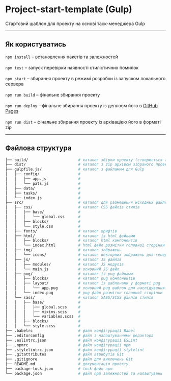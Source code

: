 # Project-start-template (Gulp)
Стартовий шаблон для проекту на основі таск-менеджера Gulp
___
## Як користуватись
`npm install` – встановлення пакетів та залежностей<br><br>
`npm test` – запуск перевірки наявності стилістичних помилок<br><br>
`npm start` – збирання проекту в режимі розробки із запуском локального сервера<br><br>
`npm run build` – фінальне збирання проекту <br><br>
`npm run deploy` – фінальне збирання проекту із деплоєм його в [GitHub Pages](https://pages.github.com)<br><br>
`npm run dist` – фінальне збирання проекту із архівацією його в форматі zip<br>
___
## Файлова структура
```bash
├── build/                      # каталог збірки проекту (створюється автоматично)
├── dist/                       # каталог з zip архівом зібраного проекту (створюється автоматично)
├── gulpfile.js/                # каталог з файламим для Gulp
│   ├── config/                 #
│   │   ├── app.js              #
│   │   └── pats.js             #
│   ├── data/                   #
│   ├── tasks/                  #
│   └── index.js                #
├── src/                        # каталог для размещения исходных файлов проекта
│   ├── css/                    # каталог CSS файлів стилів 
│   │   ├── base/               #
│   │   │   └── global.css      #
│   │   ├── blocks/             #
│   │   └── style.css           #
│   ├── fonts/                  # каталог шрифтів
│   ├── html/                   # каталог із html файлами
│   │   ├── blocks/             # каталог html компонентів
│   │   └── index.html          # html файл розмітки головної сторінки
│   ├── img/                    # каталог зображень
│   │   └── icons/              # каталог векторних зображень для генерації спрайта
│   ├── js/                     # каталог JS файлів
│   │   ├── modules/            # каталог JS модулів
│   │   └── main.js             # основний JS файл
│   ├── pug/                    # каталог із pug файлами
│   │   ├── blocks/             # каталог pug компонентів
│   │   ├── layout/             # каталог із шаблонами у форматі pug
│   │   │   └── app.pug         # основний pug шаблон для наслідування
│   │   └── index.pug           # pug файл розмітки головної сторінки
│   └── sass/                   # каталог SASS/SCSS файлів стилів
│   │   ├── base/               #
│   │   │   ├── global.scss     #
│   │   │   ├── mixins.scss     #
│   │   │   └── variables.scss  #
│   │   ├── blocks/             #
│   │   └── style.scss          #
├── .babelrc                    # файл конфігурації Babel
├── .editorconfig               # файл з налаштуваннями редактора
├── .eslintrc.json              # файл конфігурації ESLint
├── .npmrc                      # файл конфігурації npm
├── .stylelintrc.json           # файл конфігурації stylelint
├── .gitattributes              # файл атрибутів Git
├── .gitignore                  # файл для виключень Git
├── README.md                   # документація проекту
├── package-lock.json           # lock-файл npm
└── package.json                # файл npm залежностей та налаштувань
```
